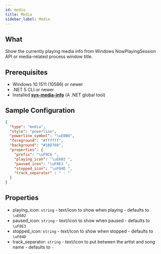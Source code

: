 ```yaml
---
id: media
title: Media
sidebar_label: Media
---
```


## What

Show the currently playing media info from Windows NowPlayingSession API or media-related process window title.

## Prerequisites

* Windows 10 1511 (10586) or newer
* .NET 5 CLI or newer
* Installed **[sys-media-info](https://github.com/zuozishi/sys-media-info)** (A .NET global tool)

## Sample Configuration

```json
{
  "type": "media",
  "style": "powerline",
  "powerline_symbol": "\uE0B0",
  "foreground": "#ffffff",
  "background": "#1BD760",
  "properties": {
    "prefix": "\uF9C6 ",
    "playing_icon": "\uE602 ",
    "paused_icon": "\uF8E3 ",
    "stopped_icon": "\uF04D ",
    "track_separator" : " - "
  }
}
```

## Properties

* playing_icon: `string` - text/icon to show when playing - defaults to `\uE602 `
* paused_icon: `string` - text/icon to show when paused - defaults to `\uF8E3 `
* stopped_icon: `string` - text/icon to show when stopped - defaults to `\uF04D `
* track_separator: `string` - text/icon to put between the artist and song name - defaults to ` - `
